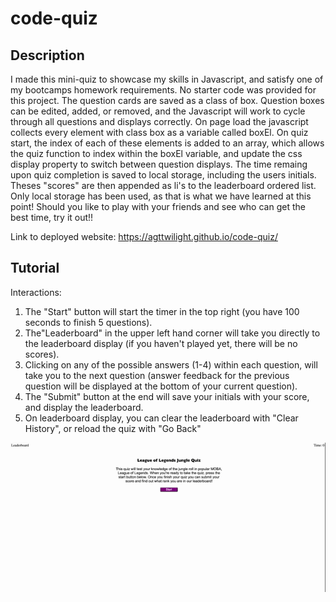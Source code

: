 # code-quiz

## Description
I made this mini-quiz to showcase my skills in Javascript, and satisfy one of my bootcamps homework requirements. No starter code was provided for this project. The question cards are saved as a class of box. Question boxes can be edited, added, or removed, and the Javascript will work to cycle through all questions and displays correctly. On page load the javascript collects every element with class box as a variable called boxEl. On quiz start, the index of each of these elements is added to an array, which allows the quiz function to index within the boxEl variable, and update the css display property to switch between question displays. The time remaing upon quiz completion is saved to local storage, including the users initials. Theses "scores" are then appended as li's to the leaderboard ordered list. Only local storage has been used, as that is what we have learned at this point! Should you like to play with your friends and see who can get the best time, try it out!!

Link to deployed website: https://agttwilight.github.io/code-quiz/

## Tutorial
Interactions:
1. The "Start" button will start the timer in the top right (you have 100 seconds to finish 5 questions).
2. The"Leaderboard" in the upper left hand corner will take you directly to the leaderboard display (if you haven't played yet, there will be no scores).
3. Clicking on any of the possible answers (1-4) within each question, will take you to the next question (answer feedback for the previous question will be displayed at the bottom of your current question).
4. The "Submit" button at the end will save your initials with your score, and display the leaderboard. 
5. On leaderboard display, you can clear the leaderboard with "Clear History", or reload the quiz with "Go Back"

![alt-text](./assests/codingquiz.gif)
